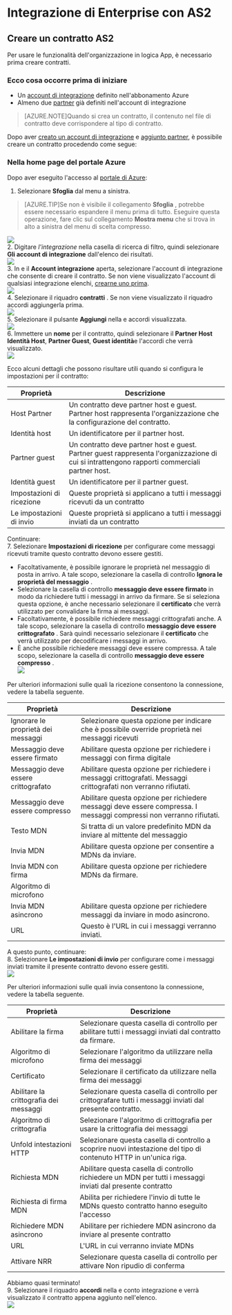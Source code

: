 <properties 
    pageTitle="Informazioni su come creare un contratto AS2 per il pacchetto di integrazione Enterprise" 
    description="Informazioni su come creare un contratto AS2 per il pacchetto di integrazione Enterprise | Servizio di Microsoft Azure App" 
    services="logic-apps" 
    documentationCenter=".net,nodejs,java"
    authors="msftman" 
    manager="erikre" 
    editor="cgronlun"/>

<tags 
    ms.service="logic-apps" 
    ms.workload="integration" 
    ms.tgt_pltfrm="na" 
    ms.devlang="na" 
    ms.topic="article" 
    ms.date="06/29/2016" 
    ms.author="deonhe"/>

# <a name="enterprise-integration-with-as2"></a>Integrazione di Enterprise con AS2

## <a name="create-an-as2-agreement"></a>Creare un contratto AS2
Per usare le funzionalità dell'organizzazione in logica App, è necessario prima creare contratti. 

### <a name="heres-what-you-need-before-you-get-started"></a>Ecco cosa occorre prima di iniziare
- Un [account di integrazione](./app-service-logic-enterprise-integration-accounts.md) definito nell'abbonamento Azure  
- Almeno due [partner](./app-service-logic-enterprise-integration-partners.md) già definiti nell'account di integrazione  

>[AZURE.NOTE]Quando si crea un contratto, il contenuto nel file di contratto deve corrispondere al tipo di contratto.    


Dopo aver [creato un account di integrazione](./app-service-logic-enterprise-integration-accounts.md) e [aggiunto partner](./app-service-logic-enterprise-integration-partners.md), è possibile creare un contratto procedendo come segue:  

### <a name="from-the-azure-portal-home-page"></a>Nella home page del portale Azure

Dopo aver eseguito l'accesso al [portale di Azure](http://portal.azure.com "Azure portale"):  
1. Selezionare **Sfoglia** dal menu a sinistra.  

>[AZURE.TIP]Se non è visibile il collegamento **Sfoglia** , potrebbe essere necessario espandere il menu prima di tutto. Eseguire questa operazione, fare clic sul collegamento **Mostra menu** che si trova in alto a sinistra del menu di scelta compresso.  

![](./media/app-service-logic-enterprise-integration-overview/overview-1.png)    
2. Digitare *l'integrazione* nella casella di ricerca di filtro, quindi selezionare **Gli account di integrazione** dall'elenco dei risultati.       
 ![](./media/app-service-logic-enterprise-integration-overview/overview-2.png)  
3. In e il **Account integrazione** aperta, selezionare l'account di integrazione che consente di creare il contratto. Se non viene visualizzato l'account di qualsiasi integrazione elenchi, [crearne uno prima](./app-service-logic-enterprise-integration-accounts.md "All about integration accounts").  
![](./media/app-service-logic-enterprise-integration-overview/overview-3.png)  
4.  Selezionare il riquadro **contratti** . Se non viene visualizzato il riquadro accordi aggiungerla prima.   
![](./media/app-service-logic-enterprise-integration-agreements/agreement-1.png)   
5. Selezionare il pulsante **Aggiungi** nella e accordi visualizzata.  
![](./media/app-service-logic-enterprise-integration-agreements/agreement-2.png)  
6. Immettere un **nome** per il contratto, quindi selezionare il **Partner Host** **Identità Host**, **Partner Guest**, **Guest identità**e l'accordi che verrà visualizzato.  
![](./media/app-service-logic-enterprise-integration-agreements/agreement-3.png)  

Ecco alcuni dettagli che possono risultare utili quando si configura le impostazioni per il contratto: 
  
|Proprietà|Descrizione|
|----|----|
|Host Partner|Un contratto deve partner host e guest. Partner host rappresenta l'organizzazione che la configurazione del contratto.|
|Identità host|Un identificatore per il partner host. |
|Partner guest|Un contratto deve partner host e guest. Partner guest rappresenta l'organizzazione di cui si intrattengono rapporti commerciali partner host.|
|Identità guest|Un identificatore per il partner guest.|
|Impostazioni di ricezione|Queste proprietà si applicano a tutti i messaggi ricevuti da un contratto|
|Le impostazioni di invio|Queste proprietà si applicano a tutti i messaggi inviati da un contratto|  
Continuare:  
7. Selezionare **Impostazioni di ricezione** per configurare come messaggi ricevuti tramite questo contratto devono essere gestiti.  
 
 - Facoltativamente, è possibile ignorare le proprietà nel messaggio di posta in arrivo. A tale scopo, selezionare la casella di controllo **Ignora le proprietà del messaggio** .
  - Selezionare la casella di controllo **messaggio deve essere firmato** in modo da richiedere tutti i messaggi in arrivo da firmare. Se si seleziona questa opzione, è anche necessario selezionare il **certificato** che verrà utilizzato per convalidare la firma ai messaggi.
  - Facoltativamente, è possibile richiedere messaggi crittografati anche. A tale scopo, selezionare la casella di controllo **messaggio deve essere crittografato** . Sarà quindi necessario selezionare il **certificato** che verrà utilizzato per decodificare i messaggi in arrivo.
  - È anche possibile richiedere messaggi deve essere compressa. A tale scopo, selezionare la casella di controllo **messaggio deve essere compresso** .  
![](./media/app-service-logic-enterprise-integration-agreements/agreement-4.png)  

Per ulteriori informazioni sulle quali la ricezione consentono la connessione, vedere la tabella seguente.  

|Proprietà|Descrizione|
|----|----|
|Ignorare le proprietà dei messaggi|Selezionare questa opzione per indicare che è possibile override proprietà nei messaggi ricevuti |
|Messaggio deve essere firmato|Abilitare questa opzione per richiedere i messaggi con firma digitale|
|Messaggio deve essere crittografato|Abilitare questa opzione per richiedere i messaggi crittografati. Messaggi crittografati non verranno rifiutati.|
|Messaggio deve essere compresso|Abilitare questa opzione per richiedere messaggi deve essere compressa. I messaggi compressi non verranno rifiutati.|
|Testo MDN|Si tratta di un valore predefinito MDN da inviare al mittente del messaggio|
|Invia MDN|Abilitare questa opzione per consentire a MDNs da inviare.|
|Invia MDN con firma|Abilitare questa opzione per richiedere MDNs da firmare.|
|Algoritmo di microfono||
|Invia MDN asincrono|Abilitare questa opzione per richiedere messaggi da inviare in modo asincrono.|
|URL|Questo è l'URL in cui i messaggi verranno inviati.|
A questo punto, continuare:  
8. Selezionare **Le impostazioni di invio** per configurare come i messaggi inviati tramite il presente contratto devono essere gestiti.  
![](./media/app-service-logic-enterprise-integration-agreements/agreement-5.png)  

Per ulteriori informazioni sulle quali invia consentono la connessione, vedere la tabella seguente.  

|Proprietà|Descrizione|
|----|----|
|Abilitare la firma|Selezionare questa casella di controllo per abilitare tutti i messaggi inviati dal contratto da firmare.|
|Algoritmo di microfono|Selezionare l'algoritmo da utilizzare nella firma dei messaggi|
|Certificato|Selezionare il certificato da utilizzare nella firma dei messaggi|
|Abilitare la crittografia dei messaggi|Selezionare questa casella di controllo per crittografare tutti i messaggi inviati dal presente contratto.|
|Algoritmo di crittografia|Selezionare l'algoritmo di crittografia per usare la crittografia dei messaggi|
|Unfold intestazioni HTTP|Selezionare questa casella di controllo a scoprire nuovi intestazione del tipo di contenuto HTTP in un'unica riga.|
|Richiesta MDN|Abilitare questa casella di controllo richiedere un MDN per tutti i messaggi inviati dal presente contratto|
|Richiesta di firma MDN|Abilita per richiedere l'invio di tutte le MDNs questo contratto hanno eseguito l'accesso|
|Richiedere MDN asincrono|Abilitare per richiedere MDN asincrono da inviare al presente contratto|
|URL|L'URL in cui verranno inviate MDNs|
|Attivare NRR|Selezionare questa casella di controllo per attivare Non ripudio di conferma|
Abbiamo quasi terminato!  
9. Selezionare il riquadro **accordi** nella e conto integrazione e verrà visualizzato il contratto appena aggiunto nell'elenco.  
![](./media/app-service-logic-enterprise-integration-agreements/agreement-6.png)

